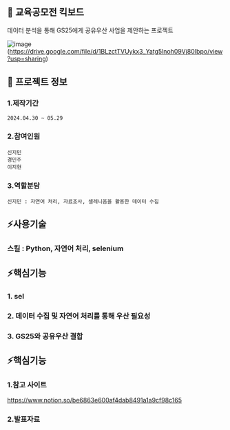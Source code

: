 

<!--## Hi there 👋
**jiminnnnnn/jiminnnnnn** is a ✨ _special_ ✨ repository because its `README.md` (this file) appears on your GitHub profile.

Here are some ideas to get you started:

- 🔭 I’m currently working on ...
- 🌱 I’m currently learning ...
- 👯 I’m looking to collaborate on ...
- 🤔 I’m looking for help with ...
- 💬 Ask me about ...
- 📫 How to reach me: ...
- 😄 Pronouns: ...
- ⚡ Fun fact: ...
-->


## 👋 교육공모전 킥보드
데이터 분석을 통해 GS25에게 공유우산 사업을 제안하는 프로젝트

![image](https://github.com/user-attachments/assets/ede06293-2f87-4e69-b7f2-c3ec8f6bd18d)(<https://drive.google.com/file/d/1BLzctTVUykx3_Yatg5lnoh09Vj80Ibpo/view?usp=sharing>)

## 🌱 프로젝트 정보
### 1.제작기간
	2024.04.30 ~ 05.29
### 2.참여인원
	신지민
 	경민주
  	이지현
### 3.역할분담
	신지민 : 자연어 처리, 자료조사, 셀레니움을 활용한 데이터 수집

## ⚡사용기술
### 	스킬 : Python, 자연어 처리, selenium

## ⚡핵심기능
### 	1. sel
### 	2. 데이터 수집 및 자연어 처리를 통해 우산 필요성
###  	3. GS25와 공유우산 결합
   
## ⚡핵심기능
### 	1.참고 사이트
<https://www.notion.so/be6863e600af4dab8491a1a9cf98c165>
### 	2.발표자료
 
